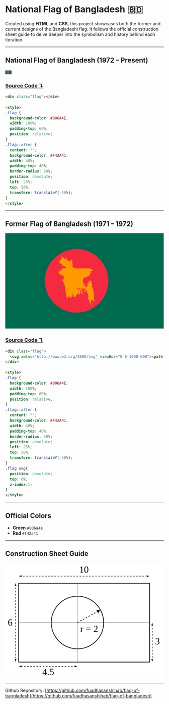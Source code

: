# National Flag of Bangladesh 🇧🇩

Created using **HTML** and **CSS**, this project showcases both the former and current designs of the Bangladeshi flag. It follows the official construction sheet guide to delve deeper into the symbolism and history behind each iteration.

---

## National Flag of Bangladesh (1972 – Present)

![Current Flag](https://raw.githubusercontent.com/fuadhasanshihab/flag-of-bangladesh/refs/heads/main/flag-of-bangladesh.svg)

### [Source Code ↴](https://github.com/fuadhasanshihab/flag-of-bangladesh/blob/main/flag-of-bangladesh.html)

```html
<div class="flag"></div>

<style>
.flag {
  background-color: #006A4E;
  width: 100%;
  padding-top: 60%;
  position: relative;
}
.flag::after {
  content: "";
  background-color: #F42A41;
  width: 40%;
  padding-top: 40%;
  border-radius: 50%;
  position: absolute;
  left: 25%;
  top: 50%;
  transform: translateY(-50%);
}
</style>
```


---

## Former Flag of Bangladesh (1971 – 1972)

![Former Flag](https://raw.githubusercontent.com/fuadhasanshihab/flag-of-bangladesh/refs/heads/main/flag-of-bangladesh-1971.svg)

### [Source Code ↴](https://github.com/fuadhasanshihab/flag-of-bangladesh/blob/main/flag-of-bangladesh-1971.html)


```html
<div class="flag">
  <svg xmlns="http://www.w3.org/2000/svg" viewBox="0 0 1000 600"><path fill="#f90" d="m544 454-3-5-2-5-3-5-4-4-1-4-2-8c-1-4-2-4-3-4l-3-1-1-6v-4c-1-1-1-1 1-4 2-4 2-8 1-11l-1-3-1-4c-2-3-2-6-2-7v-1c-1 1-3-1-3-4 0-4-2-8-5-12l-3-5c0-2-7-7-9-7l-2-1-1-1h-10c-6 0-7 0-9-2l-6-1-4-1c-2-1-3-1-5 1-3 2-4 3-6 2h-2l-3-1h-1l2 3 2 2a611 611 0 0 0 4 10c4 5 4 7 2 13 0 2-1 3-3 5l-4 5c-1 3-1 3-3 2l-5 7-1 3-1 2c0 2-1 2-3 3h-5c-1-1-2-1-1-2v-1l-1 1h-2l-1-1 1-3 1-3c1-1 1-1-1-1l-2-1v-1l-1 1c-1 3-3 0-3-4v-4l-1-3 1-5v-4 1l-1 3-2 2 1 3c1 4 1 8-1 8v1l1 3 1 3c1 2 1 3-1 3l-1 2-3 1c-5 0-7-1-6-4h-1c-1 1 0 2 2 4s2 3 0 4h-2c-1-1-2-1-1 1l-1 1c-2 1-3-1-4-2a484 484 0 0 0 1-6l1-5c-1-2-2-2-2 1v2c-2 1-2 2-2 4l-1 4-1 2-3-1v-10h-1l-1 2-1 3v1l-1 2c0 6-1 7-3 7s-2-1-1-3l-1-3c0-3-1-3-1-2l-3-1-2-4v-16l-4-7v-6l-2-5c-2-1-2-2-1-3l1-2v-13l-1-2-2-3-1-4c0-3 0-3 2-5l2-3 1-1-7-2h-3c-1-1-2-1-2-3l1-3 1-3 1-2 1-2h-3l-2-3-2-2-2-1-2-7 1-2v-2l1-3c0-2 0-2 2-2l3-1 1-3v-5c-2-2-2-7 0-7l1-2c0-2-2-4-4-4-6 0-7-1-12-4l-9-5-5-3-1-2-1-4-2-3 2-2 3-5c2-2 2-3 1-4s-1-2 2-3c2 0 2 0 4 3h2c1 1 2 1 3-1l1-3 1-3 2-6 1-3h3l3 1h6c2 1 4 1 5-1v-1l2 1 2 1 1-1 2-3c2-2 1-2 0-2l-3-1h-1l-3-3v-3l-1-3-1-1-2 1-1 1-3-1-4-1c-2 0-3-1-4-3l-1-1-1-3-2-3-5-4-2-2-2 1c-3 1-3 1-4-1s-2-7-1-8l1-2 1-2 1-3v-2l1-2 4-2 4-3c0-3 1-5 3-5h1l2-1c2 0 2 0 1-3-1-2-2-2-3-2l-2-1-1 1c0 1-1 1-2-1v-3l4-5 1 2c0 2 1 2 2 2l3 2 3 2 5 5v1l2 2-2 2-2 1 4-1c1-1 3 0 3 1 1 2 2 2 3 1l1-2 2 2 3 1h2l-2-3v-1l-2-1-3-3 3-4 2 2 2 1 2 2 1 1c2 1 2 1 1 3v4l1 4 2 1 3 2 1 1 2 1c1 2 2 2 4 2h3l3 1c1 1 2 1 2-1l1-2 1-2c-2-2-2-3 0-5l1-2h2l1 2 1 1c2 0 3 3 3 5s2 4 3 4v1l1 2-1 3-1 4v3l1 4 2 2-1 4-1 7v5l2 2 7 2 8 3 7 2h10l4-1 2 1h6c1 1 6 0 9-1l8-1 7 1h3l3 1h7l1-1 1 1c0 2 2 2 4 1l8-2 13 1 2 1 2 1 3 1 3 2 2 1 2 1 1 1v1h1l2 1 1 4v2h-5c-2 1-3 1-4-1l-3-1-1 3c1 1 1 2-1 7l-1 7-2 2-1 4c0 2 0 3-2 4l-3 1c-3 0-3 0-2 2 1 1 0 2-2 1-1-1-1-1-1 1l-2 8-4-3-1-1h-2v2l-1 2-2-1-1-2-1 1v3c-1 2-4 3-6 3l-5-1h-2v2c0 3 0 4-3 4-2 0-2 1-2 2l-1 3-2 8c-3 0-3 1-1 2v5l1 3 1 2 3 4 1 3v3l1 6c0 4 1 5 2 6h1l-1-4 1-4 1-2 3 2v2l3 7 2 5h3l3-1c2 0 4-2 4-3v-1c2 0 2-1 0-5-1-5-1-7 1-11 1-2 2-3 4-3 4-2 4-3 3-8v-8h1l4 4 2-2 2-2h2l2 2c0 2 0 1 1-1h2v3l1 3 1 5 2 5c1 3 2 7 1 8v8l1 6c0 3 0 3 2 5 2 1 2 1 2 3l1 5c2 2 2 2 2 6l1 5a383 383 0 0 1 4 37c-1 4 0 17 2 24l2 5-2 1-2 2-2-3c-1-3-1-4-3-3s-4 0-5-3c-1-2-2-3-3-1l-2 1-2 1-1 2c-2 1-2 1-2 3v3l1 8 1 2 1 2v2l1 4c2 2 3 5 3 7l-1 2-2-3zm-137-64c0-1 0 0 0 0 0 1 0 1 0 0zm57-1v-3c0-2 0-3-2-3l-1-1 1-3c1-1 2-5 1-9v-6l-2-3-2-4-1-1v-4l3-3c2-1 2-2 4-1s3 1 3 4l4 9 2 3c1 3 1 4-1 9l-1 8c0 2-2 4-3 4l-1 1-1 1-2 1-1 1zm18-5-1-18c0-2 1-3 3-3s3 1 3 4l1 4 1 6c0 3-1 3-2 4l-2 2c-1 2-4 3-3 1zm22-13-2-1-1-2c-2 0-3-3-3-6v-5c-2-3-1-3 2-2 2 0 2 1 5 6l3 7-1 1-2 2h-1zm-28-11-3-3-1-2-2-4-1-2 6-3c2 0 2 1 4 3l2 4v1l1-1h2l2 1 1 1 1 2c1 2 0 3-3 3l-4 1c-1 1-4 0-5-1z"/></svg>
</div>

<style>
.flag {
  background-color: #006A4E;
  width: 100%;
  padding-top: 60%;
  position: relative;
}
.flag::after {
  content: "";
  background-color: #F42A41;
  width: 40%;
  padding-top: 40%;
  border-radius: 50%;
  position: absolute;
  left: 25%;
  top: 50%;
  transform: translateY(-50%);
}
.flag svg{
  position: absolute;
  top: 0%;
  z-index:1;
} 
</style>
```

---

## Official Colors

- **Green** `#006a4e`
- **Red** `#f42a41`


---

## Construction Sheet Guide

![Bangladesh National Flag Construction Sheet Guide](https://raw.githubusercontent.com/fuadhasanshihab/flag-of-bangladesh/refs/heads/main/construction-sheet.svg)

---

Github Repository: [https://github.com/fuadhasanshihab/flag-of-bangladesh](https://github.com/fuadhasanshihab/flag-of-bangladesh)
